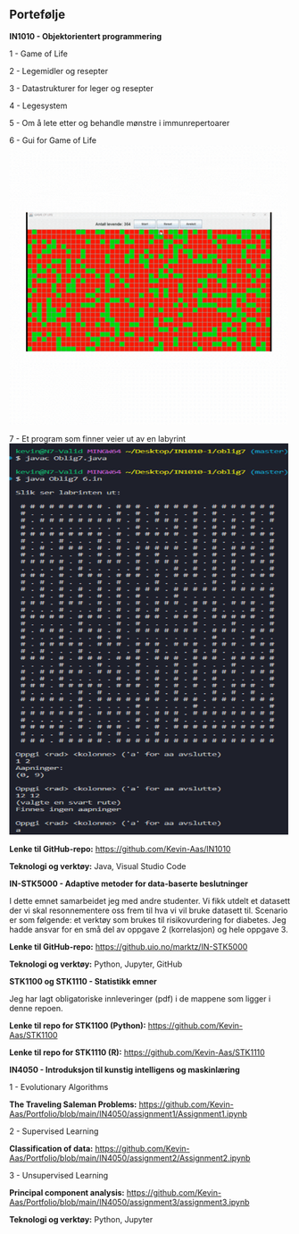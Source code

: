 ## Portefølje 

**IN1010 - Objektorientert programmering**

1 - Game of Life

2 - Legemidler og resepter 

3 - Datastrukturer for leger og resepter

4 - Legesystem

5 - Om å lete etter og behandle mønstre i immunrepertoarer

6 - Gui for Game of Life 
<img src="Etc/oblig6.gif" width="500" height="500"/>

7 - Et program som finner veier ut av en labyrint
<img src="https://github.com/Kevin-Aas/Portfolio/blob/main/Etc/oblig7_IN1010.png" width="500" height="700"/>

__Lenke til GitHub-repo:__ https://github.com/Kevin-Aas/IN1010

__Teknologi og verktøy:__ Java, Visual Studio Code

**IN-STK5000 - Adaptive metoder for data-baserte beslutninger**

I dette emnet samarbeidet jeg med andre studenter. Vi fikk utdelt et datasett der vi skal resonnementere oss frem til hva vi vil bruke datasett til. 
Scenario er som følgende: et verktøy som brukes til risikovurdering for diabetes. Jeg hadde ansvar for en små del av oppgave 2 (korrelasjon) og hele oppgave 3. 

__Lenke til GitHub-repo:__ https://github.uio.no/marktz/IN-STK5000

__Teknologi og verktøy:__ Python, Jupyter, GitHub

**STK1100 og STK1110 - Statistikk emner** 

Jeg har lagt obligatoriske innleveringer (pdf) i de mappene som ligger i denne repoen.

__Lenke til repo for STK1100 (Python):__ https://github.com/Kevin-Aas/STK1100

__Lenke til repo for STK1110 (R):__ https://github.com/Kevin-Aas/STK1110

**IN4050 - Introduksjon til kunstig intelligens og maskinlæring** 

1 - Evolutionary Algorithms 

__The Traveling Saleman Problems:__ https://github.com/Kevin-Aas/Portfolio/blob/main/IN4050/assignment1/Assignment1.ipynb

2 - Supervised Learning 

__Classification of data:__ https://github.com/Kevin-Aas/Portfolio/blob/main/IN4050/assignment2/Assignment2.ipynb

3 - Unsupervised Learning

__Principal component analysis:__ https://github.com/Kevin-Aas/Portfolio/blob/main/IN4050/assignment3/assignment3.ipynb

__Teknologi og verktøy:__ Python, Jupyter


